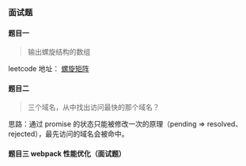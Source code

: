 ### 面试题

#### 题目一

> 输出螺旋结构的数组

leetcode 地址： [螺旋矩阵](https://leetcode-cn.com/problems/spiral-matrix-ii/)

#### 题目二

> 三个域名，从中找出访问最快的那个域名？

思路：通过 promise 的状态只能被修改一次的原理（pending => resolved、rejected），最先访问的域名会被命中。

#### 题目三 webpack 性能优化（面试题）
